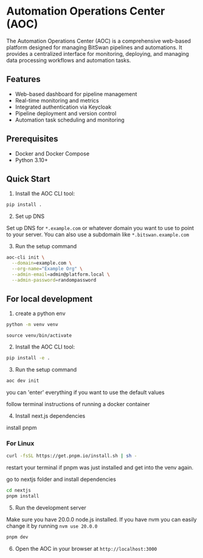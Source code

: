 # Automation Operations Center (AOC)

The Automation Operations Center (AOC) is a comprehensive web-based platform designed for managing BitSwan pipelines and automations. It provides a centralized interface for monitoring, deploying, and managing data processing workflows and automation tasks.

## Features

- Web-based dashboard for pipeline management
- Real-time monitoring and metrics
- Integrated authentication via Keycloak
- Pipeline deployment and version control
- Automation task scheduling and monitoring

## Prerequisites

- Docker and Docker Compose
- Python 3.10+

## Quick Start

1. Install the AOC CLI tool:

```bash
pip install .
```

2. Set up DNS

Set up DNS for `*.example.com` or whatever domain you want to use to point to your server.
You can also use a subdomain like `*.bitswan.example.com`

3. Run the setup command

```bash
aoc-cli init \
  --domain=example.com \
  --org-name="Example Org" \
  --admin-email=admin@platform.local \
  --admin-password=randompassword
```

## For local development

1. create a python env

```bash
python -m venv venv
```

```
source venv/bin/activate
```

2. Install the AOC CLI tool:

```bash
pip install -e .
```

3. Run the setup command

```bash
aoc dev init
```

you can 'enter' everything if you want to use the default values

follow terminal instructions of running a docker container

4. Install next.js dependencies

install pnpm

### For Linux
```bash
curl -fsSL https://get.pnpm.io/install.sh | sh -
```

restart your terminal if pnpm was just installed and get into the venv again.

go to nextjs folder and install dependencies

```bash
cd nextjs
pnpm install
```

5. Run the development server

Make sure you have 20.0.0 node.js installed. If you have nvm you can easily change it by running `nvm use 20.0.0`

```bash
pnpm dev
```

6. Open the AOC in your browser at `http://localhost:3000`
